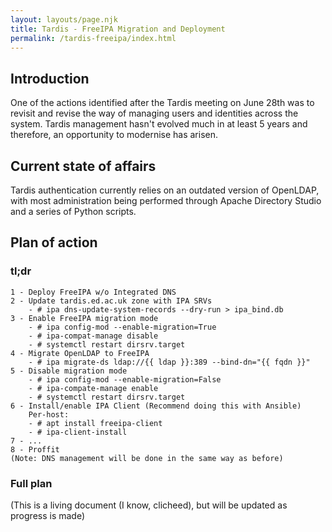 ```yaml
---
layout: layouts/page.njk
title: Tardis - FreeIPA Migration and Deployment
permalink: /tardis-freeipa/index.html
---
```

## Introduction

One of the actions identified after the Tardis meeting on June 28th was to revisit and revise the way of managing users and identities across the system. Tardis management hasn't evolved much in at least 5 years and therefore, an opportunity to modernise has arisen.

## Current state of affairs

Tardis authentication currently relies on an outdated version of OpenLDAP, with most administration being performed through Apache Directory Studio and a series of Python scripts.

## Plan of action
### tl;dr
```
1 - Deploy FreeIPA w/o Integrated DNS
2 - Update tardis.ed.ac.uk zone with IPA SRVs
    - # ipa dns-update-system-records --dry-run > ipa_bind.db
3 - Enable FreeIPA migration mode
    - # ipa config-mod --enable-migration=True
    - # ipa-compat-manage disable
    - # systemctl restart dirsrv.target
4 - Migrate OpenLDAP to FreeIPA
    - # ipa migrate-ds ldap://{{ ldap }}:389 --bind-dn="{{ fqdn }}"
5 - Disable migration mode
    - # ipa config-mod --enable-migration=False
    - # ipa-compate-manage enable
    - # systemctl restart dirsrv.target
6 - Install/enable IPA Client (Recommend doing this with Ansible)
    Per-host:
    - # apt install freeipa-client
    - # ipa-client-install
7 - ...
8 - Proffit
(Note: DNS management will be done in the same way as before)
```

### Full plan
(This is a living document (I know, clicheed), but will be updated as progress is made)
